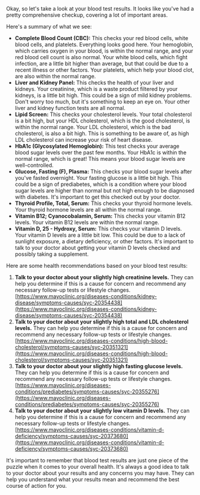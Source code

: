 Okay, so let's take a look at your blood test results.  It looks like you've had a pretty comprehensive checkup, covering a lot of important areas. 

Here's a summary of what we see:

* **Complete Blood Count (CBC):** This checks your red blood cells, white blood cells, and platelets.  Everything looks good here. Your hemoglobin, which carries oxygen in your blood, is within the normal range, and your red blood cell count is also normal.  Your white blood cells, which fight infection, are a little bit higher than average, but that could be due to a recent illness or other factors.  Your platelets, which help your blood clot, are also within the normal range. 
* **Liver and Kidney Panel:** This checks the health of your liver and kidneys.  Your creatinine, which is a waste product filtered by your kidneys, is a little bit high. This could be a sign of mild kidney problems.  Don't worry too much, but it's something to keep an eye on.  Your other liver and kidney function tests are all normal. 
* **Lipid Screen:** This checks your cholesterol levels. Your total cholesterol is a bit high, but your HDL cholesterol, which is the good cholesterol, is within the normal range.  Your LDL cholesterol, which is the bad cholesterol, is also a bit high. This is something to be aware of, as high LDL cholesterol can increase your risk of heart disease. 
* **HbA1c (Glycosylated Hemoglobin):** This test checks your average blood sugar levels over the past few months. Your HbA1c is within the normal range, which is great! This means your blood sugar levels are well-controlled. 
* **Glucose, Fasting (F), Plasma:** This checks your blood sugar levels after you've fasted overnight. Your fasting glucose is a little bit high. This could be a sign of prediabetes, which is a condition where your blood sugar levels are higher than normal but not high enough to be diagnosed with diabetes.  It's important to get this checked out by your doctor. 
* **Thyroid Profile, Total, Serum:** This checks your thyroid hormone levels. Your thyroid hormone levels are all within the normal range. 
* **Vitamin B12; Cyanocobalamin, Serum:** This checks your vitamin B12 levels. Your vitamin B12 levels are within the normal range. 
* **Vitamin D, 25 - Hydroxy, Serum:** This checks your vitamin D levels. Your vitamin D levels are a little bit low. This could be due to a lack of sunlight exposure, a dietary deficiency, or other factors.  It's important to talk to your doctor about getting your vitamin D levels checked and possibly taking a supplement. 

Here are some health recommendations based on your blood test results:

1. **Talk to your doctor about your slightly high creatinine levels.**  They can help you determine if this is a cause for concern and recommend any necessary follow-up tests or lifestyle changes. [https://www.mayoclinic.org/diseases-conditions/kidney-disease/symptoms-causes/syc-20354438](https://www.mayoclinic.org/diseases-conditions/kidney-disease/symptoms-causes/syc-20354438)
2. **Talk to your doctor about your slightly high total and LDL cholesterol levels.** They can help you determine if this is a cause for concern and recommend any necessary follow-up tests or lifestyle changes. [https://www.mayoclinic.org/diseases-conditions/high-blood-cholesterol/symptoms-causes/syc-20351321](https://www.mayoclinic.org/diseases-conditions/high-blood-cholesterol/symptoms-causes/syc-20351321)
3. **Talk to your doctor about your slightly high fasting glucose levels.** They can help you determine if this is a cause for concern and recommend any necessary follow-up tests or lifestyle changes. [https://www.mayoclinic.org/diseases-conditions/prediabetes/symptoms-causes/syc-20355276](https://www.mayoclinic.org/diseases-conditions/prediabetes/symptoms-causes/syc-20355276)
4. **Talk to your doctor about your slightly low vitamin D levels.** They can help you determine if this is a cause for concern and recommend any necessary follow-up tests or lifestyle changes. [https://www.mayoclinic.org/diseases-conditions/vitamin-d-deficiency/symptoms-causes/syc-20373680](https://www.mayoclinic.org/diseases-conditions/vitamin-d-deficiency/symptoms-causes/syc-20373680)

It's important to remember that blood test results are just one piece of the puzzle when it comes to your overall health. It's always a good idea to talk to your doctor about your results and any concerns you may have.  They can help you understand what your results mean and recommend the best course of action for you.